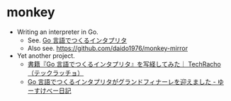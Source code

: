 # monkey

- Writing an interpreter in Go.
  - See. [Go 言語でつくるインタプリタ](https://www.amazon.co.jp/dp/4873118220)
  - Also see. https://github.com/daido1976/monkey-mirror
- Yet another project.
  - [書籍『Go 言語でつくるインタプリタ』を写経してみた｜ TechRacho（テックラッチョ）](https://techracho.bpsinc.jp/hachi8833/2020_07_17/94101)
  - [Go 言語でつくるインタプリタがグランドフィナーレを迎えました \- ゆーすけべー日記](https://yusukebe.com/posts/2020/writing-an-interpreter-in-go/)
